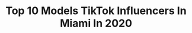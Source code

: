 ---
title: Top 10 Models TikTok Influencers In Miami In 2020
description: >-
  Find top models TikTok influencers in Miami in 2020. Most popular hashtags: #miami #model #fashion #quarantine.
platform: TikTok
profiles:
  - username: "____amays.officia"
    fullname: >-
      ____amays.official__
    location: "United States"
    followers: 23657
    engagement: 888
    commentsToLikes: 0.035357
    id: ckacfmx5drkh30i78fojq0a4x
    verified: false
    hashtags: "#tiktokvirall, #modelo, #givenchy, #fallowmee"
  - username: "mostwantedfineart"
    fullname: >-
      Most Wanted Fine Art
    location: "United States"
    followers: 5083
    engagement: 733
    commentsToLikes: 0.005282
    id: ckad4xy86rgir0i78npi5nnfc
    verified: false
    hashtags: "#steelerseason, #slaps, #secretwalls, #supermodel"
  - username: "brooke.castillo6"
    fullname: >-
      Brooke Castillo
    location: "United States"
    followers: 24423
    engagement: 1147
    commentsToLikes: 0.013618
    id: ck9f1q6hn9bei0j78wpadvkx1
    verified: false
    hashtags: "#christmas, #iceskating, #modelchallenge, #foryoupage"
  - username: "opdubsss"
    fullname: >-
      Olivia Pascale
    location: "United States"
    followers: 14616
    engagement: 512
    commentsToLikes: 0.021309
    id: ck8j6cupt94st0j78kvlbijsf
    verified: false
    hashtags: "#sweatshirt, #xyzcba, #selfisolation, #fiance"
  - username: "peach.martine"
    fullname: >-
      Peach Martine
    location: "United States"
    followers: 202339
    engagement: 1713
    commentsToLikes: 0.025099
    id: ck8z6jufimbm50j78uiuq15gp
    verified: false
    hashtags: "#advice, #vapeno, #cleveland, #harrypotter"
  - username: "inlinephotography"
    fullname: >-
      inlinephotography
    location: "United States"
    followers: 2860
    engagement: 296
    commentsToLikes: 0.025756
    id: ck9ewrv9bo2zh0j787qmg6xzp
    verified: false
    hashtags: "#shakira, #superbowl2020, #fitness, #resistancebandworkout"
  - username: "marcbautistaa"
    fullname: >-
      Marc Bautista
    location: "United States"
    followers: 14309
    engagement: 1275
    commentsToLikes: 0.106600
    id: ck8s8j9dktzth0j78ilyrs2qv
    verified: false
    hashtags: "#liluzivert, #xyzabc, #musicmatters, #model"
  - username: "thesortarican"
    fullname: >-
      Matt Silva
    location: "United States"
    followers: 529007
    engagement: 314
    commentsToLikes: 0.004683
    id: ck7znzaz5gbci0j78n7jdl14h
    verified: false
    hashtags: "#lonley, #followmeh, #oops, #makup"
  - username: "ms.kimkong"
    fullname: >-
      Kim Kong
    location: "United States"
    followers: 53935
    engagement: 1537
    commentsToLikes: 0.041238
    id: ck8qe4gbyr3bj0j78a04o98kn
    verified: false
    hashtags: "#sayso, #dreamgirl, #dababy, #savage"
  - username: "hannahaalexandra"
    fullname: >-
      hannahaalexandra 
    location: "United States"
    followers: 36407
    engagement: 1221
    commentsToLikes: 0.024995
    id: ck9e0n7ax6umn0j78ct1okcf7
    verified: false
    hashtags: "#homeroutine, #petvlog, #dothescotts, #cursedimages"
---